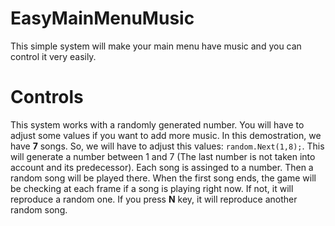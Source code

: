 # EasyMainMenuMusic
This simple system will make your main menu have music and you can control it very easily.

# Controls
This system works with a randomly generated number. You will have to adjust some values if you want to add more music. In this demostration, we have **7** songs. So, we will have to adjust this values: `random.Next(1,8);`. This will generate a number between 1 and 7 (The last number is not taken into account and its predecessor). Each song is assinged to a number. Then a random song will be played there. When the first song ends, the game will be checking at each frame if a song is playing right now. If not, it will reproduce a random one. If you press **N** key, it will reproduce another random song.
